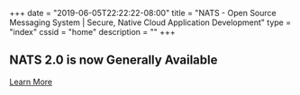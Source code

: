 +++
date = "2019-06-05T22:22:22-08:00"
title = "NATS - Open Source Messaging System | Secure, Native Cloud Application Development"
type = "index"
cssid = "home"
description = ""
+++
## NATS 2.0 is now Generally Available
<p class="extra-info">
    <a id="download-button" class="btn btn-lg" target="_blank" href="https://nats-io.github.io/docs/whats_new/whats_new_20.html">Learn More</a>
</p>